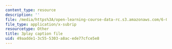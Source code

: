```yaml
---
content_type: resource
description: ''
file: /media/https%3A/open-learning-course-data-rc.s3.amazonaws.com/6-004-computation-structures-spring-2017/49aadde13c555303a8acede77cfce5e8_TSmui37yrL8.vtt
file_type: application/x-subrip
resourcetype: Other
title: 3play caption file
uid: 49aadde1-3c55-5303-a8ac-ede77cfce5e8
---
```

